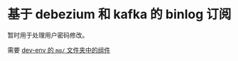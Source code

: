 # 基于 debezium 和 kafka 的 binlog 订阅

暂时用于处理用户密码修改。

需要 [dev-env 的 `mq/` 文件夹中的组件](https://github.com/bangumi/dev-env/tree/master/mq)
